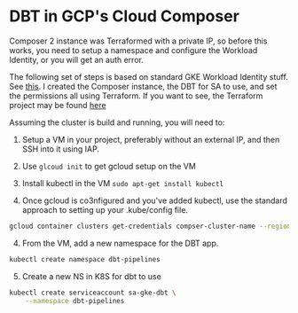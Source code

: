 # DBT in GCP's Cloud Composer

Composer 2 instance was Terraformed with a private IP, so before this works, you need to setup a namespace and configure the Workload Identity, or you will get an auth error.

The following set of steps is based on standard GKE Workload Identity stuff. See [this](https://cloud.google.com/kubernetes-engine/docs/how-to/workload-identity#authenticating_to). I created the Composer instance, the DBT for SA to use, and set the permissions all using Terraform. If you want to see, the Terraform project may be found [here](https://github.com/haggman/datatonic-infra)

Assuming the cluster is build and running, you will need to:

1. Setup a VM in your project, preferably without an external IP, and then SSH into it using IAP.

1. Use `glcoud init` to get gcloud setup on the VM
2. Install kubectl in the VM `sudo apt-get install kubectl`
3. Once gcloud is co3nfigured and you've added kubectl, use the standard approach to setting up your .kube/config file. 

``` bash
gcloud container clusters get-credentials compser-cluster-name --region region-where-it-lives --project owning-project
```

4. From the VM, add a new namespace for the DBT app.

``` bash
kubectl create namespace dbt-pipelines
```

5. Create a new NS in K8S for dbt to use

``` bash
kubectl create serviceaccount sa-gke-dbt \
    --namespace dbt-pipelines
```
